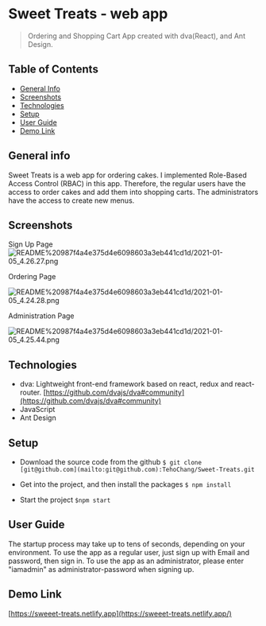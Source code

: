 # Sweet Treats - web app
>Ordering and Shopping Cart App created with dva(React), and Ant Design.

## Table of Contents
* [General Info](#general-info)
* [Screenshots](#screenshots)
* [Technologies](#technologies)
* [Setup](#setup)
* [User Guide](#user-guide)
* [Demo Link](#demo-link)

## General info
Sweet Treats is a web app for ordering cakes. I implemented Role-Based Access Control (RBAC) in this app. Therefore, the regular users have the access to order cakes and add them into shopping carts. The administrators have the access to create new menus.

## Screenshots
Sign Up Page
![README%20987f4a4e375d4e6098603a3eb441cd1d/2021-01-05_4.26.27.png](README%20987f4a4e375d4e6098603a3eb441cd1d/2021-01-05_4.26.27.png)

Ordering Page

![README%20987f4a4e375d4e6098603a3eb441cd1d/2021-01-05_4.24.28.png](README%20987f4a4e375d4e6098603a3eb441cd1d/2021-01-05_4.24.28.png)

Administration Page

![README%20987f4a4e375d4e6098603a3eb441cd1d/2021-01-05_4.25.44.png](README%20987f4a4e375d4e6098603a3eb441cd1d/2021-01-05_4.25.44.png)

## Technologies
* dva: 
Lightweight front-end framework based on react, redux and react-router.
[https://github.com/dvajs/dva#community](https://github.com/dvajs/dva#community)
* JavaScript
* Ant Design

## Setup
* Download the source code from the github
`$ git clone [git@github.com](mailto:git@github.com):TehoChang/Sweet-Treats.git`

* Get into the project, and then install the packages
`$ npm install`

* Start the project
`$npm start`

## User Guide
The startup process may take up to tens of seconds, depending on your environment.
To use the app as a regular user, just sign up with Email and password, then sign in.
To use the app as an administrator, please enter "iamadmin" as  administrator-password when signing up.

## Demo Link
[https://sweeet-treats.netlify.app](https://sweeet-treats.netlify.app/)
